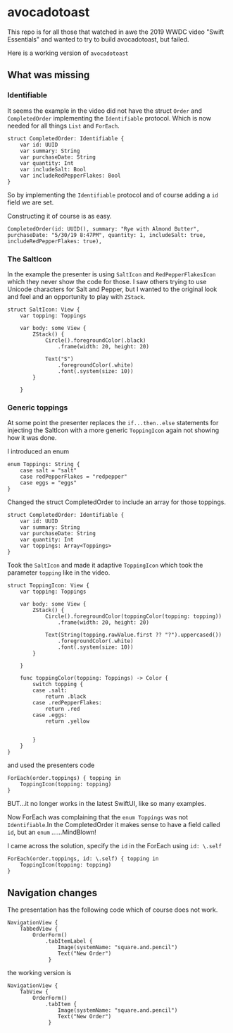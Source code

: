 # avocadotoast

This repo is for all those that watched in awe the 2019 WWDC video "Swift Essentials" and wanted to try to build avocadotoast, but failed.

Here is a working version of `avocadotoast` 

## What was missing

### Identifiable
It seems the example in the video did not have the struct `Order` and `CompletedOrder` implementing the `Identifiable` protocol. Which is now needed for all things `List` and `ForEach`.

```
struct CompletedOrder: Identifiable {
    var id: UUID
    var summary: String
    var purchaseDate: String
    var quantity: Int
    var includeSalt: Bool
    var includeRedPepperFlakes: Bool
}
```

So by implementing the `Identifiable` protocol and of course adding a `id` field we are set.

Constructing it of course is as easy.
```
CompletedOrder(id: UUID(), summary: "Rye with Almond Butter", purchaseDate: "5/30/19 8:47PM", quantity: 1, includeSalt: true, includeRedPepperFlakes: true),

```

### The SaltIcon
In the example the presenter is using `SaltIcon` and `RedPepperFlakesIcon` which they never show the code for those.
I saw others trying to use Unicode characters for Salt and Pepper, but I wanted to the original look and feel and an opportunity to play with `ZStack`.

```
struct SaltIcon: View {
    var topping: Toppings
    
    var body: some View {
        ZStack() {
            Circle().foregroundColor(.black)
                .frame(width: 20, height: 20)
            
            Text("S")
                .foregroundColor(.white)
                .font(.system(size: 10))
        }
        
    }
```

### Generic toppings
At some point the presenter replaces the `if...then..else` statements for injecting the SaltIcon with a more generic `ToppingIcon` again not showing how it was done.

I introduced an enum
```
enum Toppings: String {
    case salt = "salt"
    case redPepperFlakes = "redpepper"
    case eggs = "eggs"
}
```

Changed the struct CompletedOrder to include an array for those toppings.
```
struct CompletedOrder: Identifiable {
    var id: UUID
    var summary: String
    var purchaseDate: String
    var quantity: Int
    var toppings: Array<Toppings>
}
```

Took the `SaltIcon` and made it adaptive `ToppingIcon` which took the parameter `topping` like in the video.

```
struct ToppingIcon: View {
    var topping: Toppings
    
    var body: some View {
        ZStack() {
            Circle().foregroundColor(toppingColor(topping: topping))
                .frame(width: 20, height: 20)
            
            Text(String(topping.rawValue.first ?? "?").uppercased())
                .foregroundColor(.white)
                .font(.system(size: 10))
        }
        
    }
    
    func toppingColor(topping: Toppings) -> Color {
        switch topping {
        case .salt:
            return .black
        case .redPepperFlakes:
            return .red
        case .eggs:
            return .yellow
        
            
        }
    }
}
```

and used the presenters code

```
ForEach(order.toppings) { topping in
    ToppingIcon(topping: topping)
}
```

BUT...it no longer works in the latest SwiftUI, like so many examples.

Now ForEach was complaining that the `enum Toppings` was not `Identifiable`.In the CompletedOrder it makes sense to have a field called `id`, but an `enum` ......MindBlown! 

I came across the solution, specify the `id` in the ForEach using `id: \.self`

```
ForEach(order.toppings, id: \.self) { topping in
    ToppingIcon(topping: topping)
}
```



## Navigation changes
The presentation has the following code which of course does not work.
```
NavigationView {
    TabbedView {
        OrderForm()
            .tabItemLabel {
                Image(systemName: "square.and.pencil")
                Text("New Order")
             }
```

the working version is

```
NavigationView {
    TabView {
        OrderForm()
            .tabItem {
                Image(systemName: "square.and.pencil")
                Text("New Order")
             }
```



